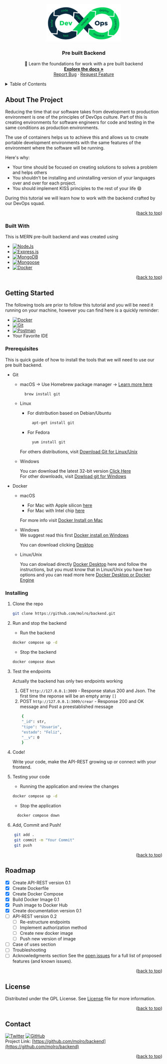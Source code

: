 <!-- Improved compatibility of back to top link: See: https://github.com/molro/backend/pull/73 -->
<a name="readme-top"></a>
<!--
*** Thanks for checking out the Best-README-Template. If you have a suggestion
*** that would make this better, please fork the repo and create a pull request
*** or simply open an issue with the tag "enhancement".
*** Don't forget to give the project a star!
*** Thanks again! Now go create something AMAZING! :D
-->



<!-- PROJECT SHIELDS -->
<!--
*** I'm using markdown "reference style" links for readability.
*** Reference links are enclosed in brackets [ ] instead of parentheses ( ).
*** See the bottom of this document for the declaration of the reference variables
*** for contributors-url, forks-url, etc. This is an optional, concise syntax you may use.
*** https://www.markdownguide.org/basic-syntax/#reference-style-links
-->
<!-- PROJECT LOGO -->
<br />
<div align="center">
  <a href="https://github.com/molro/backend">
    <img src="images/DevOps.webp" alt="Logo" width="240" height="120">
  </a>

  <h3 align="center">Pre built Backend</h3>

  <p align="center">
    🎯 Learn the foundations for work with a pre built backend
    <br />
    <a href="https://github.com/molro/backend"><strong>Explore the docs »</strong></a>
    <br />
    <a href="https://github.com/molro/backend/issues">Report Bug</a>
    ·
    <a href="https://github.com/molro/backend/issues">Request Feature</a>
  </p>
</div>



<!-- TABLE OF CONTENTS -->
<details>
  <summary>Table of Contents</summary>
  <ol>
    <li>
      <a href="#about-the-project">About</a>
      <ul>
        <li><a href="#built-with">Built With</a></li>
      </ul>
    </li>
    <li>
      <a href="#getting-started">Getting Started</a>
      <ul>
        <li><a href="#prerequisites">Prerequisites</a></li>
        <li><a href="#installation">Installing </a></li>
      </ul>
    </li>
    <li><a href="#roadmap">Roadmap</a></li>
    <li><a href="#license">License</a></li>
    <li><a href="#contact">Contact</a></li>
  </ol>
</details>



<!-- ABOUT THE PROJECT -->
## About The Project

Reducing the time that our software takes from development to production environment is one of the principles of DevOps culture. Part of this is creating environments for software engineers for code and testing in the same conditions as production environments.

The use of containers helps us to achieve this and allows us to create portable development environments with the same features of the environment where the software will be running.


Here's why:
* Your time should be focused on creating solutions to solves a problem and helps others
* You shouldn't be installing and uninstalling version of your languages over and over for each project.
* You should implement KISS principles to the rest of your life :smile:


During this tutorial we will learn how to work with the backend crafted by our DevOps squad.

<p align="right">(<a href="#readme-top">back to top</a>)</p>



### Built With

This is MERN pre-built backend and was created using 

- [![NodeJs][nodejs-shield]][node-url]
- [![Express.js][expressjs-shield]][expressjs-url]
- [![MongoDB][mongodb-shield]][mongoDB-url]
- [![Mongoose][mongoose-shield]][mongoose-url]
- [![Docker][docker-shield]][docker-url]

<p align="right">(<a href="#readme-top">back to top</a>)</p>

<!-- GETTING STARTED -->
## Getting Started

The following tools are prior to follow this tutorial and you will be need it running on your machine, however you can find here is a quickly reminder:
* [![Docker][docker-shield]][docker-url]
* [![Git][git-shield]][git-url]
* [![Postman][postman-shield]][postman-url]
* Your Favorite IDE
### Prerequisites

This is quick guide of how to install the tools that we will need to use our pre built backend.
* Git 
  * macOS -> Use Homebrew package manager -> [Learn more here][gitMac]
    ```sh
      brew install git
    ```
  * Linux
    * For distribution based on Debian/Ubuntu
      ```sh
        apt-get install git
      ```
    * For Fedora 
      ```sh
        yum install git
      ```
    For others distributions, visit [Download Git for Linux/Unix][gitLinux]

  * Windows

    You can download the latest 32-bit version [Click Here][gitWindows32bit]<br/>
    For other downloads, visit [Dowload git for Windows][gitWindows]

* Docker 
  * macOS 

    * For Mac with Apple silicon [here][dockerapplesilicon]
    * For Mac with Intel chip [here][dockerappleIntel]
    
    For more info visit [Docker Install on Mac][dockermac-url]
  * Windows  
    We suggest read this first [Docker install on Windows][windowsDocker-url]
    
    You can download clicking [Desktop][windowsdektop-url]
  
  * Linux/Unix 
  
    You can dowload directly [Docker Desktop][linuxdockerdesktop-url] here and follow the instructions, but you must know that in Linux/Unix you have two options and you can read more here [Docker Desktop or Docker Engine][linuxdocker-url]
### Installing 

1. Clone the repo
   ```sh
   git clone https://github.com/molro/backend.git
   ```

2. Run and stop the backend

   -  Run the backend 
   ``` sh 
   docker compose up -d 
   ```
   - Stop the backend
   ``` sh
   docker compose down 
   ```

3. Test the endpoints  

    Actually the backend has only two endpoints working
    
    1. GET ``` http://127.0.0.1:3009 ``` - Response status 200 and Json. The first time the reponse will be an empty array ```[] ``` 
    2. POST ``` http://127.0.0.1:3009/crear ``` - Response 200 and OK message and Post a preestablished message 
    ```sh
        {
        "_id": str,
        "tipo": "Usuario",
        "estado": "Feliz",
        "__v": 0
        }
    ``` 

4. Code!

    Write your code, make the API-REST growing up or connect with your frontend.

5. Testing your code
    - Running the application and review the changes
    ```sh
    docker compose up -d
    ```
    - Stop the application
    ```sh
      docker compose down
    ```

8. Add, Commit and Push! 
```sh
    git add . 
    git commit -m "Your Commit" 
    git push
```
<p align="right">(<a href="#readme-top">back to top</a>)</p>

<!-- ROADMAP -->
## Roadmap

- [x] Create API-REST version 0.1
- [x] Create Dockerfile 
- [x] Create Docker Compose 
- [x] Build Docker Image 0.1
- [x] Push image to Docker Hub
- [x] Create documentation version 0.1 
- [ ] API-REST version 0.2
    - [ ] Re-estructure endpoints 
    - [ ] Implement authorization method  
    - [ ] Create new docker image
    - [ ] Push new version of image
- [ ] Case of uses section
- [ ] Troubleshooting
- [ ] Acknowledgments section
See the [open issues](https://github.com/molro/backend/issues) for a full list of proposed features (and known issues).

<p align="right">(<a href="#readme-top">back to top</a>)</p>

<!-- LICENSE -->
## License

Distributed under the GPL License. See [License][license-url] file for more information.

<p align="right">(<a href="#readme-top">back to top</a>)</p>



<!-- CONTACT -->
## Contact

[![Twitter][twitter-shield]][twitter-url] [![GitHub][github-shield]][github-url]<br/>
Project Link: [https://github.com/molro/backend](https://github.com/molro/backend)

<p align="right">(<a href="#readme-top">back to top</a>)</p>


<!-- MARKDOWN LINKS & IMAGES -->
<!-- https://www.markdownguide.org/basic-syntax/#reference-style-links -->

[nodejs-shield]: https://img.shields.io/badge/node.js-6DA55F?style=for-the-badge&logo=node.js&logoColor=white
[node-url]: https://nodejs.org/en/
[expressjs-shield]: https://img.shields.io/badge/express.js-%23404d59.svg?style=for-the-badge&logo=express&logoColor=%2361DAFB
[expressjs-url]: https://expressjs.com
[mongoDB-shield]: https://img.shields.io/badge/MongoDB-%234ea94b.svg?style=for-the-badge&logo=mongodb&logoColor=white
[mongoDB-url]: https://www.mongodb.com
[mongoose-shield]: https://img.shields.io/badge/mongoose-6.6.5-red
[mongoose-url]: https://mongoosejs.com
[docker-shield]:https://img.shields.io/badge/docker-%230db7ed.svg?style=for-the-badge&logo=docker&logoColor=white
[docker-url]: https://www.docker.com
[git-shield]:https://img.shields.io/badge/git-%23F05033.svg?style=for-the-badge&logo=git&logoColor=white
[git-url]: https://git-scm.com

[postman-shield]:https://img.shields.io/badge/Postman-FF6C37?style=for-the-badge&logo=postman&logoColor=white
[postman-url]: https://www.postman.com


[twitter-shield]:https://img.shields.io/twitter/follow/molro?style=social
[twitter-url]:https://www.twitter.com/molro
[github-shield]:https://img.shields.io/github/followers/molro?style=social
[github-url]: https://github.com/molro/

[gitMac]:https://git-scm.com/download/mac
[gitLinux]:https://git-scm.com/download/linux
[gitWindows32bit]:https://github.com/git-for-windows/git/releases/download/v2.38.1.windows.1/Git-2.38.1-32-bit.exe 
[gitWindows]:https://git-scm.com/download/win

[dockerapplesilicon]:https://desktop.docker.com/mac/main/arm64/Docker.dmg?utm_source=docker&utm_medium=webreferral&utm_campaign=docs-driven-download-mac-arm64
[dockerappleIntel]:https://desktop.docker.com/mac/main/amd64/Docker.dmg?utm_source=docker&utm_medium=webreferral&utm_campaign=docs-driven-download-mac-amd64
[dockermac-url]:https://docs.docker.com/desktop/install/mac-install/

[windowsDocker-url]:https://docs.docker.com/desktop/install/windows-install/#wsl-2-backend
[windowsdektop-url]:https://desktop.docker.com/win/main/amd64/Docker%20Desktop%20Installer.exe

[linuxdocker-url]:https://docs.docker.com/desktop/faqs/linuxfaqs/#what-is-the-difference-between-docker-desktop-for-linux-and-docker-engine
[linuxdockerdesktop-url]:https://docs.docker.com/desktop/install/linux-install/

[license-url]:https://github.com/molro/backend/blob/main/LICENSE